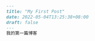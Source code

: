 ```markdown
---
title: "My First Post"
date: 2022-05-04T13:25:38+08:00
draft: false
---
我的第一篇博客
```
